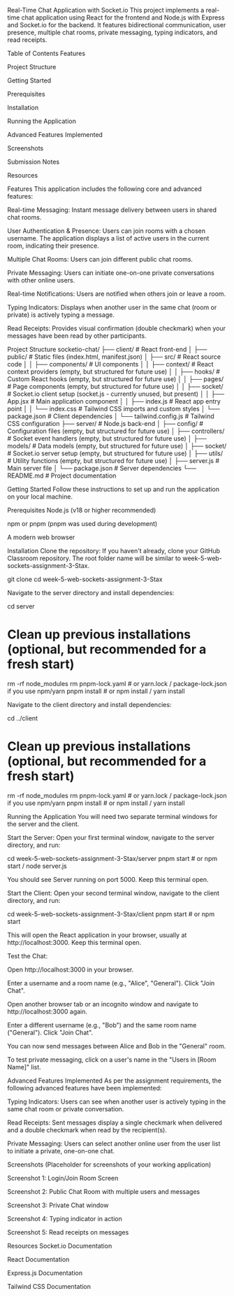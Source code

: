 Real-Time Chat Application with Socket.io
This project implements a real-time chat application using React for the frontend and Node.js with Express and Socket.io for the backend. It features bidirectional communication, user presence, multiple chat rooms, private messaging, typing indicators, and read receipts.

Table of Contents
Features

Project Structure

Getting Started

Prerequisites

Installation

Running the Application

Advanced Features Implemented

Screenshots

Submission Notes

Resources

Features
This application includes the following core and advanced features:

Real-time Messaging: Instant message delivery between users in shared chat rooms.

User Authentication & Presence: Users can join rooms with a chosen username. The application displays a list of active users in the current room, indicating their presence.

Multiple Chat Rooms: Users can join different public chat rooms.

Private Messaging: Users can initiate one-on-one private conversations with other online users.

Real-time Notifications: Users are notified when others join or leave a room.

Typing Indicators: Displays when another user in the same chat (room or private) is actively typing a message.

Read Receipts: Provides visual confirmation (double checkmark) when your messages have been read by other participants.

Project Structure
socketio-chat/
├── client/           # React front-end
│   ├── public/       # Static files (index.html, manifest.json)
│   ├── src/          # React source code
│   │   ├── components/ # UI components
│   │   ├── context/    # React context providers (empty, but structured for future use)
│   │   ├── hooks/      # Custom React hooks (empty, but structured for future use)
│   │   ├── pages/      # Page components (empty, but structured for future use)
│   │   ├── socket/     # Socket.io client setup (socket.js - currently unused, but present)
│   │   ├── App.jsx     # Main application component
│   │   ├── index.js    # React app entry point
│   │   └── index.css   # Tailwind CSS imports and custom styles
│   └── package.json    # Client dependencies
│   └── tailwind.config.js # Tailwind CSS configuration
├── server/           # Node.js back-end
│   ├── config/       # Configuration files (empty, but structured for future use)
│   ├── controllers/  # Socket event handlers (empty, but structured for future use)
│   ├── models/       # Data models (empty, but structured for future use)
│   ├── socket/       # Socket.io server setup (empty, but structured for future use)
│   ├── utils/        # Utility functions (empty, but structured for future use)
│   ├── server.js     # Main server file
│   └── package.json    # Server dependencies
└── README.md         # Project documentation

Getting Started
Follow these instructions to set up and run the application on your local machine.

Prerequisites
Node.js (v18 or higher recommended)

npm or pnpm (pnpm was used during development)

A modern web browser

Installation
Clone the repository:
If you haven't already, clone your GitHub Classroom repository. The root folder name will be similar to week-5-web-sockets-assignment-3-Stax.

git clone <your-repository-url>
cd week-5-web-sockets-assignment-3-Stax

Navigate to the server directory and install dependencies:

cd server
# Clean up previous installations (optional, but recommended for a fresh start)
rm -rf node_modules
rm pnpm-lock.yaml # or yarn.lock / package-lock.json if you use npm/yarn
pnpm install # or npm install / yarn install

Navigate to the client directory and install dependencies:

cd ../client
# Clean up previous installations (optional, but recommended for a fresh start)
rm -rf node_modules
rm pnpm-lock.yaml # or yarn.lock / package-lock.json if you use npm/yarn
pnpm install # or npm install / yarn install

Running the Application
You will need two separate terminal windows for the server and the client.

Start the Server:
Open your first terminal window, navigate to the server directory, and run:

cd week-5-web-sockets-assignment-3-Stax/server
pnpm start # or npm start / node server.js

You should see Server running on port 5000. Keep this terminal open.

Start the Client:
Open your second terminal window, navigate to the client directory, and run:

cd week-5-web-sockets-assignment-3-Stax/client
pnpm start # or npm start

This will open the React application in your browser, usually at http://localhost:3000. Keep this terminal open.

Test the Chat:

Open http://localhost:3000 in your browser.

Enter a username and a room name (e.g., "Alice", "General"). Click "Join Chat".

Open another browser tab or an incognito window and navigate to http://localhost:3000 again.

Enter a different username (e.g., "Bob") and the same room name ("General"). Click "Join Chat".

You can now send messages between Alice and Bob in the "General" room.

To test private messaging, click on a user's name in the "Users in [Room Name]" list.

Advanced Features Implemented
As per the assignment requirements, the following advanced features have been implemented:

Typing Indicators: Users can see when another user is actively typing in the same chat room or private conversation.

Read Receipts: Sent messages display a single checkmark when delivered and a double checkmark when read by the recipient(s).

Private Messaging: Users can select another online user from the user list to initiate a private, one-on-one chat.

Screenshots
(Placeholder for screenshots of your working application)

Screenshot 1: Login/Join Room Screen

Screenshot 2: Public Chat Room with multiple users and messages

Screenshot 3: Private Chat window

Screenshot 4: Typing indicator in action

Screenshot 5: Read receipts on messages


Resources
Socket.io Documentation

React Documentation

Express.js Documentation

Tailwind CSS Documentation